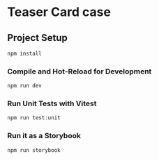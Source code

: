 # Teaser Card case

## Project Setup

```sh
npm install
```

### Compile and Hot-Reload for Development

```sh
npm run dev
```

### Run Unit Tests with Vitest

```sh
npm run test:unit
```

### Run it as a Storybook

```sh
npm run storybook
```

